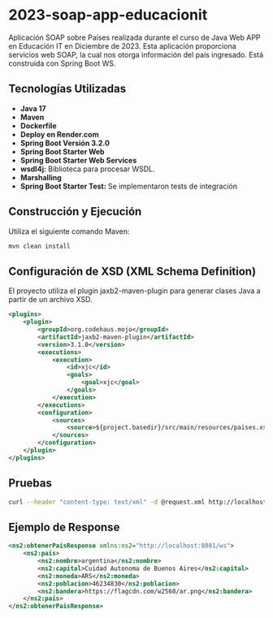 # 2023-soap-app-educacionit
Aplicación SOAP sobre Países realizada durante el curso de Java Web APP en Educación IT en Diciembre de 2023. Esta aplicación proporciona servicios web SOAP, la cual nos otorga información del país ingresado. Está construida con Spring Boot WS.

## Tecnologías Utilizadas

- **Java 17**
- **Maven**
- **Dockerfile**
- **Deploy en Render.com**
- **Spring Boot Versión 3.2.0**
- **Spring Boot Starter Web**
- **Spring Boot Starter Web Services**
- **wsdl4j:** Biblioteca para procesar WSDL.
- **Marshalling**
- **Spring Boot Starter Test:** Se implementaron tests de integración

## Construcción y Ejecución

Utiliza el siguiente comando Maven:

```bash
mvn clean install
```

## Configuración de XSD (XML Schema Definition)

El proyecto utiliza el plugin jaxb2-maven-plugin para generar clases Java a partir de un archivo XSD.

```xml
<plugins>
    <plugin>
        <groupId>org.codehaus.mojo</groupId>
        <artifactId>jaxb2-maven-plugin</artifactId>
        <version>3.1.0</version>
        <executions>
            <execution>
                <id>xjc</id>
                <goals>
                    <goal>xjc</goal>
                </goals>
            </execution>
        </executions>
        <configuration>
            <sources>
                <source>${project.basedir}/src/main/resources/paises.xsd</source>
            </sources>
        </configuration>
    </plugin>
</plugins>
```

## Pruebas

```bash
curl --header "content-type: text/xml" -d @request.xml http://localhost:8081/ws
```

## Ejemplo de Response

```xml
<ns2:obtenerPaisResponse xmlns:ns2="http://localhost:8081/ws">
    <ns2:pais>
        <ns2:nombre>argentina</ns2:nombre>
        <ns2:capital>Cuidad Autonoma de Buenos Aires</ns2:capital>
        <ns2:moneda>ARS</ns2:moneda>
        <ns2:poblacion>46234830</ns2:poblacion>
        <ns2:bandera>https://flagcdn.com/w2560/ar.png</ns2:bandera>
    </ns2:pais>
</ns2:obtenerPaisResponse>
```
